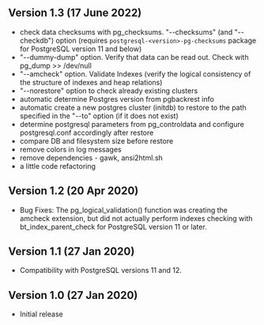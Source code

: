 ## Version 1.3 (17 June 2022)

 - check data checksums with pg_checksums. "--checksums" (and "--checkdb") option (requires `postgresql-<version>-pg-checksums` package for PostgreSQL version 11 and below)
 - "--dummy-dump" option. Verify that data can be read out. Check with pg_dump >> /dev/null
 - "--amcheck" option. Validate Indexes (verify the logical consistency of the structure of indexes and heap relations)
 - "--norestore" option to check already existing clusters
 - automatic determine Postgres version from pgbackrest info
 - automatic create a new postgres cluster (initdb) to restore to the path specified in the "--to" option (if it does not exist)
 - determine postgresql parameters from pg_controldata and configure postgresql.conf accordingly after restore
 - compare DB and filesystem size before restore
 - remove colors in log messages
 - remove dependencies - gawk, ansi2html.sh
 - a little code refactoring

## Version 1.2 (20 Apr 2020)

- Bug Fixes: The pg_logical_validation() function was creating the amcheck extension, but did not actually perform indexes checking with bt_index_parent_check for PostgreSQL version 11 or later.

## Version 1.1 (27 Jan 2020)

- Compatibility with PostgreSQL versions 11 and 12.

## Version 1.0 (27 Jan 2020)

- Initial release
